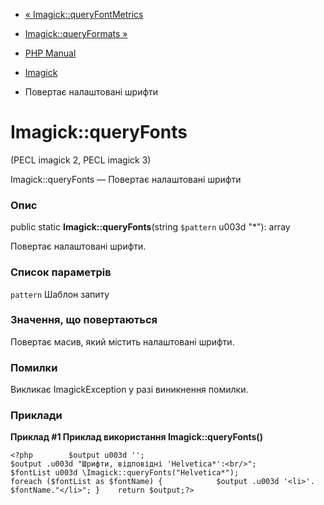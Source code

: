 - [« Imagick::queryFontMetrics](imagick.queryfontmetrics.md)
- [Imagick::queryFormats »](imagick.queryformats.md)

- [PHP Manual](index.md)
- [Imagick](class.imagick.md)
- Повертає налаштовані шрифти

# Imagick::queryFonts

(PECL imagick 2, PECL imagick 3)

Imagick::queryFonts — Повертає налаштовані шрифти

### Опис

public static **Imagick::queryFonts**(string `$pattern` u003d "\*"): array

Повертає налаштовані шрифти.

### Список параметрів

`pattern`
Шаблон запиту

### Значення, що повертаються

Повертає масив, який містить налаштовані шрифти.

### Помилки

Викликає ImagickException у разі виникнення помилки.

### Приклади

**Приклад #1 Приклад використання **Imagick::queryFonts()****

`<?php        $output u003d ''; $output .u003d "Шрифти, відповідні 'Helvetica*':<br/>"; $fontList u003d \Imagick::queryFonts("Helvetica*"); foreach ($fontList as $fontName) {            $output .u003d '<li>'. $fontName."</li>"; }    return $output;?> `
